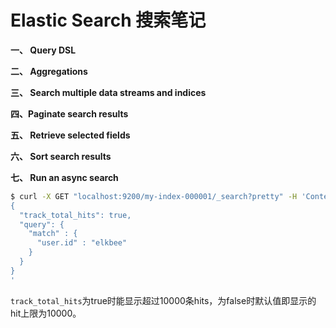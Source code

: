 # Elastic Search 搜索笔记

**一、 Query DSL**

**二、 Aggregations**

**三、 Search multiple data streams and indices**

**四、Paginate search results** 

**五、 Retrieve selected fields**

**六、 Sort search results**

**七、 Run an async search**

```bash
$ curl -X GET "localhost:9200/my-index-000001/_search?pretty" -H 'Content-Type: application/json' -d'
{
  "track_total_hits": true,
  "query": {
    "match" : {
      "user.id" : "elkbee"
    }
  }
}
'
```

`track_total_hits`为true时能显示超过10000条hits，为false时默认值即显示的hit上限为10000。

